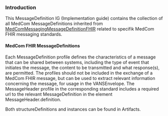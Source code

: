 ### Introduction
This MessageDefinition IG (Implementation guide) contains the collection of all MedCom MessageDefinitions inherited from [MedComMessagingMessageDefinitionFHIR](https://medcomfhir.dk/ig/messaging/StructureDefinition-medcom-messaging-messagedefinition-fhir.html) related to specifik MedCom FHIR messaging standards.

#### MedCom FHIR MessageDefinitions
Each MessageDefinition profile defines the characteristics of a message that can be shared between systems, including the type of event that initiates the message, the content to be transmitted and what response(s), are permitted.
The profiles should not be included in the exchange of a MedCom FHIR message, but can be used to extract relevant information concerning the message, for usage in the VANSEnvelope. The MessageHeader profile in the corresponding standard includes a required url to the relevant MessageDefinition in the element MessageHeader.definition.

Both structureDefinitions and instances can be found in Artifacts.